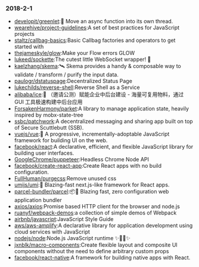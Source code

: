 ### 2018-2-1 
* [developit/greenlet](https://github.com//developit/greenlet):🦎 Move an async function into its own thread. 
* [wearehive/project-guidelines](https://github.com//wearehive/project-guidelines):A set of best practices for JavaScript projects 
* [staltz/callbag-basics](https://github.com//staltz/callbag-basics):Basic Callbag factories and operators to get started with 
* [thejameskyle/glow](https://github.com//thejameskyle/glow):Make your Flow errors GLOW 
* [lukeed/sockette](https://github.com//lukeed/sockette):The cutest little WebSocket wrapper! 🧦 
* [kaelzhang/skema](https://github.com//kaelzhang/skema):🛰 Skema provides a handy & composable way to validate / transform / purify the input data. 
* [paulogr/dstatuspage](https://github.com//paulogr/dstatuspage):Decentralized Status Page 
* [lukechilds/reverse-shell](https://github.com//lukechilds/reverse-shell):Reverse Shell as a Service 
* [alibaba/ice](https://github.com//alibaba/ice):🍦 （邀请公测）赋能企业中后台建设 - 海量可复用物料，通过 GUI 工具极速构建中后台应用 
* [ForsakenHarmony/parket](https://github.com//ForsakenHarmony/parket):A library to manage application state, heavily inspired by mobx-state-tree 
* [ssbc/patchwork](https://github.com//ssbc/patchwork):A decentralized messaging and sharing app built on top of Secure Scuttlebutt (SSB). 
* [vuejs/vue](https://github.com//vuejs/vue):🖖 A progressive, incrementally-adoptable JavaScript framework for building UI on the web. 
* [facebook/react](https://github.com//facebook/react):A declarative, efficient, and flexible JavaScript library for building user interfaces. 
* [GoogleChrome/puppeteer](https://github.com//GoogleChrome/puppeteer):Headless Chrome Node API 
* [facebook/create-react-app](https://github.com//facebook/create-react-app):Create React apps with no build configuration. 
* [FullHuman/purgecss](https://github.com//FullHuman/purgecss):Remove unused css 
* [umijs/umi](https://github.com//umijs/umi):🍚 Blazing-fast next.js-like framework for React apps. 
* [parcel-bundler/parcel](https://github.com//parcel-bundler/parcel):📦🚀 Blazing fast, zero configuration web application bundler 
* [axios/axios](https://github.com//axios/axios):Promise based HTTP client for the browser and node.js 
* [ruanyf/webpack-demos](https://github.com//ruanyf/webpack-demos):a collection of simple demos of Webpack 
* [airbnb/javascript](https://github.com//airbnb/javascript):JavaScript Style Guide 
* [aws/aws-amplify](https://github.com//aws/aws-amplify):A declarative library for application development using cloud services with JavaScript 
* [nodejs/node](https://github.com//nodejs/node):Node.js JavaScript runtime ✨🐢🚀✨ 
* [jxnblk/macro-components](https://github.com//jxnblk/macro-components):Create flexible layout and composite UI components without the need to define arbitrary custom props 
* [facebook/react-native](https://github.com//facebook/react-native):A framework for building native apps with React. 
